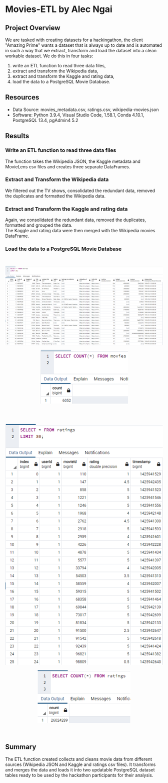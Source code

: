 # Movies-ETL by Alec Ngai

## Project Overview
We are tasked with creating datasets for a hackingathon, the client "Amazing Prime" wants a dataset that is always up to date and is automated in such a way that we extract, transform and load the dataset into a clean workable dataset. We do this in four tasks:

1. write an ETL function to read three data files,
2. extract and transform the Wikipedia data,
3. extract and transform the Kaggle and rating data,
4. load the data to a PostgreSQL Movie Database.

## Resources
- Data Source: movies_metadata.csv, ratings.csv, wikipedia-movies.json
- Software: Python 3.9.4, Visual Studio Code, 1.58.1, Conda 4.10.1, PostgreSQL 13.4, pgAdmin4 5.2

## Results

### Write an ETL function to read three data files
The function takes the Wikipedia JSON, the Kaggle metadata and MovieLens csv files and creates three separate DataFrames.
<br/>

### Extract and Transform the Wikipedia data
We filtered out the TV shows, consolidated the redundant data, removed the duplicates and formatted the Wikipedia data.
<br/>

### Extract and Transform the Kaggle and rating data
Again, we consolidated the redundant data, removed the duplicates, formatted and grouped the data.\
The Kaggle and rating data were then merged with the Wikipedia movies DataFrame.

### Load the data to a PostgreSQL Movie Database
<br/>
<p align="center">
  <img src="https://raw.githubusercontent.com/alecngai/08_Movies_ETL/main/Resources/movies_query1.png"> 
</p>
<p align="center">
  <img src="https://raw.githubusercontent.com/alecngai/08_Movies_ETL/main/Resources/movies_query_count.png"> 
</p>
<br/>

<br/>
<p align="center">
  <img src="https://raw.githubusercontent.com/alecngai/08_Movies_ETL/main/Resources/ratings_query1.png"> 
</p>
<p align="center">
  <img src="https://raw.githubusercontent.com/alecngai/08_Movies_ETL/main/Resources/ratings_query_count.png"> 
</p>
<br/>

## Summary
The ETL function created collects and cleans movie data from different sources (Wikipedia JSON and Kaggle and ratings csv files). It transforms and merges the data and loads it into two updatable PostgreSQL dataset tables ready to be used by the hackathon participants for their analysis.